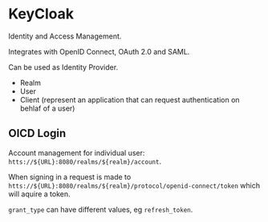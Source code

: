 # KeyCloak

Identity and Access Management.

Integrates with OpenID Connect, OAuth 2.0 and SAML.

Can be used as Identity Provider.

- Realm
- User
- Client (represent an application that can request authentication on behlaf of a user)

## OICD Login

Account management for individual user: `htts://${URL}:8080/realms/${realm}/account`.

When signing in a request is made to `htts://${URL}:8080/realms/${realm}/protocol/openid-connect/token` which will aquire a token.

`grant_type` can have different values, eg `refresh_token`.
